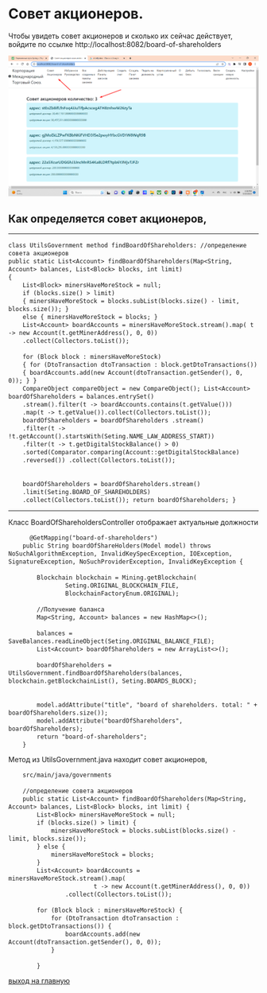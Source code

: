 # Совет акционеров.

Чтобы увидеть совет акционеров и сколько их сейчас действует, войдите по ссылке http://localhost:8082/board-of-shareholders

![Совет Акционеров](../screenshots/board-of-shareholders.png)

## Как определяется совет акционеров, 

---
    class UtilsGovernment method findBoardOfShareholders: //определение совета акционеров 
    public static List<Account> findBoardOfShareholders(Map<String, Account> balances, List<Block> blocks, int limit)
    { 
        List<Block> minersHaveMoreStock = null; 
        if (blocks.size() > limit)
        { minersHaveMoreStock = blocks.subList(blocks.size() - limit, blocks.size()); }
        else { minersHaveMoreStock = blocks; } 
        List<Account> boardAccounts = minersHaveMoreStock.stream().map( t -> new Account(t.getMinerAddress(), 0, 0))
        .collect(Collectors.toList()); 
        
        for (Block block : minersHaveMoreStock) 
        { for (DtoTransaction dtoTransaction : block.getDtoTransactions()) 
        { boardAccounts.add(new Account(dtoTransaction.getSender(), 0, 0)); } } 
        CompareObject compareObject = new CompareObject(); List<Account> boardOfShareholders = balances.entrySet()
        .stream().filter(t -> boardAccounts.contains(t.getValue()))
        .map(t -> t.getValue()).collect(Collectors.toList()); 
        boardOfShareholders = boardOfShareholders .stream()
        .filter(t -> !t.getAccount().startsWith(Seting.NAME_LAW_ADDRESS_START))
        .filter(t -> t.getDigitalStockBalance() > 0)
        .sorted(Comparator.comparing(Account::getDigitalStockBalance)
        .reversed()) .collect(Collectors.toList()); 


        boardOfShareholders = boardOfShareholders.stream() 
        .limit(Seting.BOARD_OF_SHAREHOLDERS)
        .collect(Collectors.toList()); return boardOfShareholders; }
---

Класс BoardOfShareholdersController отображает актуальные должности

````
      @GetMapping("board-of-shareholders")
    public String boardOfShareHolders(Model model) throws NoSuchAlgorithmException, InvalidKeySpecException, IOException, SignatureException, NoSuchProviderException, InvalidKeyException {

        Blockchain blockchain = Mining.getBlockchain(
                Seting.ORIGINAL_BLOCKCHAIN_FILE,
                BlockchainFactoryEnum.ORIGINAL);

        //Получение баланса
        Map<String, Account> balances = new HashMap<>();

        balances = SaveBalances.readLineObject(Seting.ORIGINAL_BALANCE_FILE);
        List<Account> boardOfShareholders = new ArrayList<>();

        boardOfShareholders = UtilsGovernment.findBoardOfShareholders(balances, blockchain.getBlockchainList(), Seting.BOARDS_BLOCK);


        model.addAttribute("title", "board of shareholders. total: " + boardOfShareholders.size());
        model.addAttribute("boardOfShareholders", boardOfShareholders);
        return "board-of-shareholders";
    }

````

Метод из UtilsGovernment.java находит совет акционеров, 

```
    src/main/java/governments
    
    //определение совета акционеров
    public static List<Account> findBoardOfShareholders(Map<String, Account> balances, List<Block> blocks, int limit) {
        List<Block> minersHaveMoreStock = null;
        if (blocks.size() > limit) {
            minersHaveMoreStock = blocks.subList(blocks.size() - limit, blocks.size());
        } else {
            minersHaveMoreStock = blocks;
        }
        List<Account> boardAccounts = minersHaveMoreStock.stream().map(
                        t -> new Account(t.getMinerAddress(), 0, 0))
                .collect(Collectors.toList());

        for (Block block : minersHaveMoreStock) {
            for (DtoTransaction dtoTransaction : block.getDtoTransactions()) {
                boardAccounts.add(new Account(dtoTransaction.getSender(), 0, 0));
            }

        }
```

[выход на главную](./documentationRus.md)